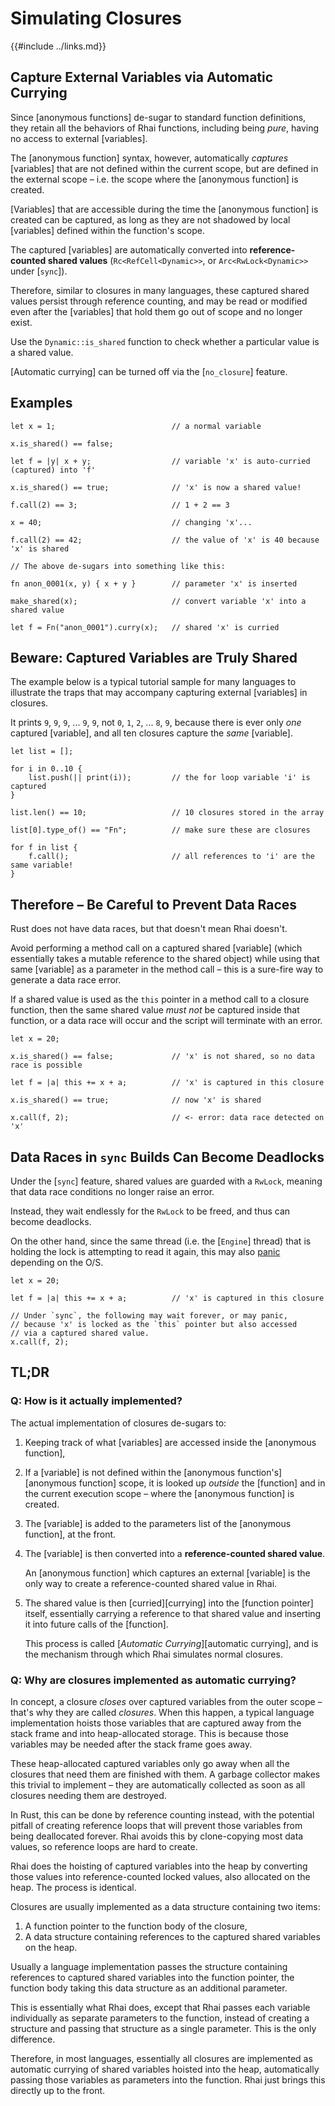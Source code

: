 Simulating Closures
===================

{{#include ../links.md}}

Capture External Variables via Automatic Currying
------------------------------------------------

Since [anonymous functions] de-sugar to standard function definitions, they retain all the behaviors
of Rhai functions, including being _pure_, having no access to external [variables].

The [anonymous function] syntax, however, automatically _captures_ [variables] that are not defined
within the current scope, but are defined in the external scope &ndash; i.e. the scope where the
[anonymous function] is created.

[Variables] that are accessible during the time the [anonymous function] is created can be captured,
as long as they are not shadowed by local [variables] defined within the function's scope.

The captured [variables] are automatically converted into **reference-counted shared values**
(`Rc<RefCell<Dynamic>>`, or `Arc<RwLock<Dynamic>>` under [`sync`]).

Therefore, similar to closures in many languages, these captured shared values persist through
reference counting, and may be read or modified even after the [variables] that hold them go out of
scope and no longer exist.

Use the `Dynamic::is_shared` function to check whether a particular value is a shared value.

[Automatic currying] can be turned off via the [`no_closure`] feature.


Examples
--------

```rust,no_run
let x = 1;                          // a normal variable

x.is_shared() == false;

let f = |y| x + y;                  // variable 'x' is auto-curried (captured) into 'f'

x.is_shared() == true;              // 'x' is now a shared value!

f.call(2) == 3;                     // 1 + 2 == 3

x = 40;                             // changing 'x'...

f.call(2) == 42;                    // the value of 'x' is 40 because 'x' is shared

// The above de-sugars into something like this:

fn anon_0001(x, y) { x + y }        // parameter 'x' is inserted

make_shared(x);                     // convert variable 'x' into a shared value

let f = Fn("anon_0001").curry(x);   // shared 'x' is curried
```


Beware: Captured Variables are Truly Shared
------------------------------------------

The example below is a typical tutorial sample for many languages to illustrate the traps
that may accompany capturing external [variables] in closures.

It prints `9`, `9`, `9`, ... `9`, `9`, not `0`, `1`, `2`, ... `8`, `9`, because there is
ever only _one_ captured [variable], and all ten closures capture the _same_ [variable].

```rust,no_run
let list = [];

for i in 0..10 {
    list.push(|| print(i));         // the for loop variable 'i' is captured
}

list.len() == 10;                   // 10 closures stored in the array

list[0].type_of() == "Fn";          // make sure these are closures

for f in list {
    f.call();                       // all references to 'i' are the same variable!
}
```


Therefore &ndash; Be Careful to Prevent Data Races
-------------------------------------------------

Rust does not have data races, but that doesn't mean Rhai doesn't.

Avoid performing a method call on a captured shared [variable] (which essentially takes a
mutable reference to the shared object) while using that same [variable] as a parameter
in the method call &ndash; this is a sure-fire way to generate a data race error.

If a shared value is used as the `this` pointer in a method call to a closure function,
then the same shared value _must not_ be captured inside that function, or a data race
will occur and the script will terminate with an error.

```rust,no_run
let x = 20;

x.is_shared() == false;             // 'x' is not shared, so no data race is possible

let f = |a| this += x + a;          // 'x' is captured in this closure

x.is_shared() == true;              // now 'x' is shared

x.call(f, 2);                       // <- error: data race detected on 'x'
```


Data Races in `sync` Builds Can Become Deadlocks
-----------------------------------------------

Under the [`sync`] feature, shared values are guarded with a `RwLock`, meaning that data race
conditions no longer raise an error.

Instead, they wait endlessly for the `RwLock` to be freed, and thus can become deadlocks.

On the other hand, since the same thread (i.e. the [`Engine`] thread) that is holding the lock
is attempting to read it again, this may also [panic](https://doc.rust-lang.org/std/sync/struct.RwLock.html#panics-1)
depending on the O/S.

```rust,no_run
let x = 20;

let f = |a| this += x + a;          // 'x' is captured in this closure

// Under `sync`, the following may wait forever, or may panic,
// because 'x' is locked as the `this` pointer but also accessed
// via a captured shared value.
x.call(f, 2);
```


TL;DR
-----

### Q: How is it actually implemented?

The actual implementation of closures de-sugars to:

1. Keeping track of what [variables] are accessed inside the [anonymous function],

2. If a [variable] is not defined within the [anonymous function's][anonymous function] scope,
   it is looked up _outside_ the [function] and in the current execution scope &ndash;
   where the [anonymous function] is created.

3. The [variable] is added to the parameters list of the [anonymous function], at the front.

4. The [variable] is then converted into a **reference-counted shared value**.

   An [anonymous function] which captures an external [variable] is the only way to create a
   reference-counted shared value in Rhai.

5. The shared value is then [curried][currying] into the [function pointer] itself,
   essentially carrying a reference to that shared value and inserting it into future calls of the [function].

   This process is called [_Automatic Currying_][automatic currying], and is the mechanism through
   which Rhai simulates normal closures.

### Q: Why are closures implemented as automatic currying?

In concept, a closure _closes_ over captured variables from the outer scope &ndash; that's why
they are called _closures_.  When this happen, a typical language implementation hoists
those variables that are captured away from the stack frame and into heap-allocated storage.
This is because those variables may be needed after the stack frame goes away.

These heap-allocated captured variables only go away when all the closures that need them
are finished with them.  A garbage collector makes this trivial to implement &ndash; they are
automatically collected as soon as all closures needing them are destroyed.

In Rust, this can be done by reference counting instead, with the potential pitfall of creating
reference loops that will prevent those variables from being deallocated forever.
Rhai avoids this by clone-copying most data values, so reference loops are hard to create.

Rhai does the hoisting of captured variables into the heap by converting those values
into reference-counted locked values, also allocated on the heap.  The process is identical.

Closures are usually implemented as a data structure containing two items:

1) A function pointer to the function body of the closure,
2) A data structure containing references to the captured shared variables on the heap.

Usually a language implementation passes the structure containing references to captured
shared variables into the function pointer, the function body taking this data structure
as an additional parameter.

This is essentially what Rhai does, except that Rhai passes each variable individually
as separate parameters to the function, instead of creating a structure and passing that
structure as a single parameter.  This is the only difference.

Therefore, in most languages, essentially all closures are implemented as automatic currying of
shared variables hoisted into the heap, automatically passing those variables as parameters into
the function. Rhai just brings this directly up to the front.
